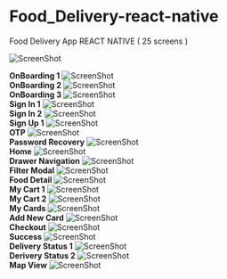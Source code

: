 # Food_Delivery-react-native

Food Delivery App
REACT NATIVE
( 25 screens )

![ScreenShot](https://storage.googleapis.com/byprogrammers/image/food-delivery-app-1.png)

<b>OnBoarding 1</b>
![ScreenShot](https://github.com/leandro8279/Food_Delivery-react-native/blob/main/Screenshot/food-delivery-app-1_1.png)<br/>
<b>OnBoarding 2</b>
![ScreenShot](https://github.com/leandro8279/Food_Delivery-react-native/blob/main/Screenshot/food-delivery-app-1_2.png)<br/>
<b>OnBoarding 3</b>
![ScreenShot](https://github.com/leandro8279/Food_Delivery-react-native/blob/main/Screenshot/food-delivery-app-1_3.png)<br/>
<b>Sign In 1</b>
![ScreenShot](https://github.com/leandro8279/Food_Delivery-react-native/blob/main/Screenshot/food-delivery-app-1_4.png)<br/>
<b>Sign In 2</b>
![ScreenShot](https://github.com/leandro8279/Food_Delivery-react-native/blob/main/Screenshot/food-delivery-app-1_5.png)<br/>
<b>Sign Up 1</b>
![ScreenShot](https://github.com/leandro8279/Food_Delivery-react-native/blob/main/Screenshot/food-delivery-app-1_6.png)<br/>
<b>OTP</b>
![ScreenShot](https://github.com/leandro8279/Food_Delivery-react-native/blob/main/Screenshot/food-delivery-app-1_7.png)<br/>
<b>Password Recovery</b>
![ScreenShot](https://github.com/leandro8279/Food_Delivery-react-native/blob/main/Screenshot/food-delivery-app-1_8.png)<br/>
<b>Home</b>
![ScreenShot](https://github.com/leandro8279/Food_Delivery-react-native/blob/main/Screenshot/food-delivery-app-1_9.png)<br/>
<b>Drawer Navigation</b>
![ScreenShot](https://github.com/leandro8279/Food_Delivery-react-native/blob/main/Screenshot/food-delivery-app-1_10.png)<br/>
<b>Filter Modal</b>
![ScreenShot](https://github.com/leandro8279/Food_Delivery-react-native/blob/main/Screenshot/food-delivery-app-1_11.png)<br/>
<b>Food Detail</b>
![ScreenShot](https://github.com/leandro8279/Food_Delivery-react-native/blob/main/Screenshot/food-delivery-app-1_85.png)<br/>
<b>My Cart 1</b>
![ScreenShot](https://github.com/leandro8279/Food_Delivery-react-native/blob/main/Screenshot/food-delivery-app-1_86.png)<br/>
<b>My Cart 2</b>
![ScreenShot](https://github.com/leandro8279/Food_Delivery-react-native/blob/main/Screenshot/food-delivery-app-1_87.png)<br/>
<b>My Cards</b>
![ScreenShot](https://github.com/leandro8279/Food_Delivery-react-native/blob/main/Screenshot/food-delivery-app-1_88.png)<br/>
<b>Add New Card</b>
![ScreenShot](https://github.com/leandro8279/Food_Delivery-react-native/blob/main/Screenshot/food-delivery-app-1_89.png)<br/>
<b>Checkout</b>
![ScreenShot](https://github.com/leandro8279/Food_Delivery-react-native/blob/main/Screenshot/food-delivery-app-1_90.png)<br/>
<b>Success</b>
![ScreenShot](https://github.com/leandro8279/Food_Delivery-react-native/blob/main/Screenshot/food-delivery-app-1_91.png)<br/>
<b>Delivery Status 1</b>
![ScreenShot](https://github.com/leandro8279/Food_Delivery-react-native/blob/main/Screenshot/food-delivery-app-1_92.png)<br/>
<b>Derivery Status 2</b>
![ScreenShot](https://github.com/leandro8279/Food_Delivery-react-native/blob/main/Screenshot/food-delivery-app-1_93.png)<br/>
<b>Map View</b>
![ScreenShot](https://github.com/leandro8279/Food_Delivery-react-native/blob/main/Screenshot/food-delivery-app-1_94.png)<br/>






